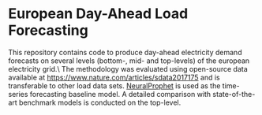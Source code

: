 # European Day-Ahead Load Forecasting
This repository contains code to produce day-ahead electricity demand forecasts on several levels (bottom-, mid- and top-levels) of the european electricity grid.\\
The methodology was evaluated using open-source data available at https://www.nature.com/articles/sdata2017175 and is transferable to other load data sets.
[NeuralProphet](https://neuralprophet.com) is used as the time-series forecasting baseline model. A detailed comparison with state-of-the-art benchmark models is conducted on the top-level.
